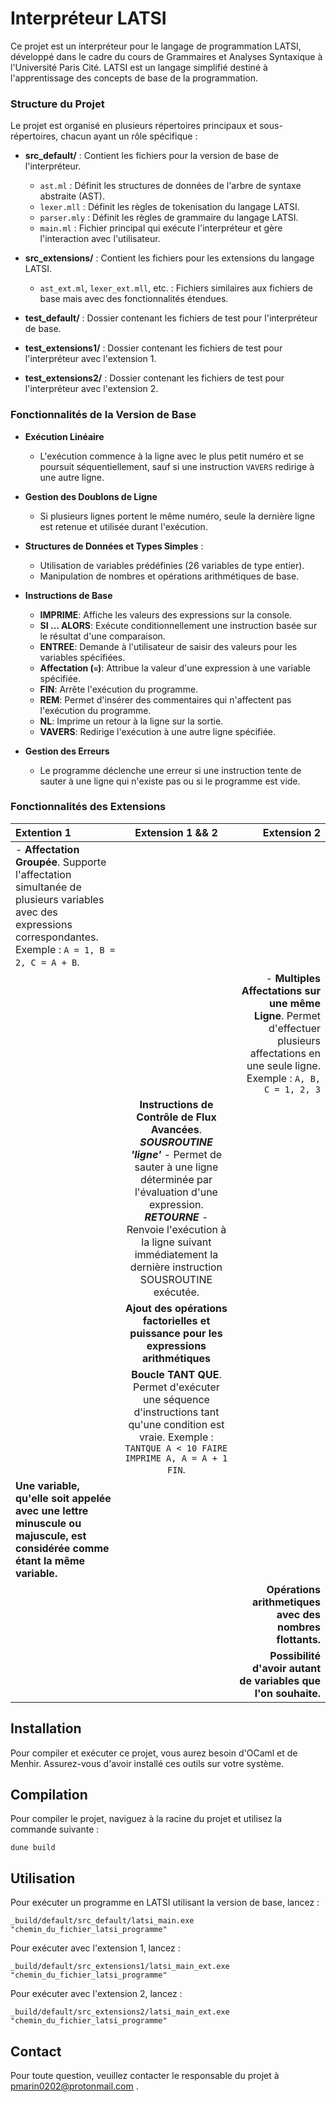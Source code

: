 # Interpréteur LATSI

Ce projet est un interpréteur pour le langage de programmation LATSI, développé dans le cadre du cours de Grammaires et Analyses Syntaxique à l'Université Paris Cité. LATSI est un langage simplifié destiné à l'apprentissage des concepts de base de la programmation.

### Structure du Projet

Le projet est organisé en plusieurs répertoires principaux et sous-répertoires, chacun ayant un rôle spécifique :

- **src_default/** : Contient les fichiers pour la version de base de l'interpréteur.
    - `ast.ml` : Définit les structures de données de l'arbre de syntaxe abstraite (AST).
    - `lexer.mll` : Définit les règles de tokenisation du langage LATSI.
    - `parser.mly` : Définit les règles de grammaire du langage LATSI.
    - `main.ml` : Fichier principal qui exécute l'interpréteur et gère l'interaction avec l'utilisateur.

- **src_extensions/** : Contient les fichiers pour les extensions du langage LATSI.
    - `ast_ext.ml`, `lexer_ext.mll`, etc. : Fichiers similaires aux fichiers de base mais avec des fonctionnalités étendues.

- **test_default/** : Dossier contenant les fichiers de test pour l'interpréteur de base.

- **test_extensions1/** : Dossier contenant les fichiers de test pour l'interpréteur avec l'extension 1.

- **test_extensions2/** : Dossier contenant les fichiers de test pour l'interpréteur avec l'extension 2.

### Fonctionnalités de la Version de Base

- **Exécution Linéaire** 
    - L'exécution commence à la ligne avec le plus petit numéro et se poursuit séquentiellement, sauf si une instruction `VAVERS` redirige à une autre ligne.

- **Gestion des Doublons de Ligne**
    - Si plusieurs lignes portent le même numéro, seule la dernière ligne est retenue et utilisée durant l'exécution.

- **Structures de Données et Types Simples** : 
    - Utilisation de variables prédéfinies (26 variables de type entier).
    - Manipulation de nombres et opérations arithmétiques de base.

- **Instructions de Base**
    - **IMPRIME**: Affiche les valeurs des expressions sur la console.
    - **SI ... ALORS**: Exécute conditionnellement une instruction basée sur le résultat d'une comparaison.
    - **ENTREE**: Demande à l'utilisateur de saisir des valeurs pour les variables spécifiées.
    - **Affectation (`=`)**: Attribue la valeur d'une expression à une variable spécifiée.
    - **FIN**: Arrête l'exécution du programme.
    - **REM**: Permet d'insérer des commentaires qui n'affectent pas l'exécution du programme.
    - **NL**: Imprime un retour à la ligne sur la sortie.
    - **VAVERS**: Redirige l'exécution à une autre ligne spécifiée.

- **Gestion des Erreurs**
    - Le programme déclenche une erreur si une instruction tente de sauter à une ligne qui n'existe pas ou si le programme est vide.

### Fonctionnalités des Extensions

| Extention 1  | Extension 1 && 2 | Extension 2 |
|:-|:-:|-:|
| - **Affectation Groupée**. Supporte l'affectation simultanée de plusieurs variables avec des expressions correspondantes. Exemple : `A = 1, B = 2, C = A + B`. | | |
| | |   - **Multiples Affectations sur une même Ligne**. Permet d'effectuer plusieurs affectations en une seule ligne. Exemple : `A, B, C = 1, 2, 3`  |
| | **Instructions de Contrôle de Flux Avancées**. ***SOUSROUTINE 'ligne'*** - Permet de sauter à une ligne déterminée par l'évaluation d'une expression. ***RETOURNE*** - Renvoie l'exécution à la ligne suivant immédiatement la dernière instruction SOUSROUTINE exécutée. | |
| | **Ajout des opérations factorielles et puissance pour les expressions arithmétiques** | |
| | **Boucle TANT QUE**. Permet d'exécuter une séquence d'instructions tant qu'une condition est vraie. Exemple : `TANTQUE A < 10 FAIRE IMPRIME A, A = A + 1 FIN`. | |
| **Une variable, qu'elle soit appelée avec une lettre minuscule ou majuscule, est considérée comme étant la même variable.** | | |
| | | **Opérations arithmetiques avec des nombres flottants.** |
| | | **Possibilité d'avoir autant de variables que l'on souhaite.** |


## Installation

Pour compiler et exécuter ce projet, vous aurez besoin d'OCaml et de Menhir. Assurez-vous d'avoir installé ces outils sur votre système. 


## Compilation
Pour compiler le projet, naviguez à la racine du projet et utilisez la commande suivante :

```
dune build
```

## Utilisation
Pour exécuter un programme en LATSI utilisant la version de base, lancez :

```
_build/default/src_default/latsi_main.exe "chemin_du_fichier_latsi_programme"
```

Pour exécuter avec l'extension 1, lancez :

```
_build/default/src_extensions1/latsi_main_ext.exe "chemin_du_fichier_latsi_programme"
```

Pour exécuter avec l'extension 2, lancez :

```
_build/default/src_extensions2/latsi_main_ext.exe "chemin_du_fichier_latsi_programme"
```


## Contact
Pour toute question, veuillez contacter le responsable du projet à pmarin0202@protonmail.com .
